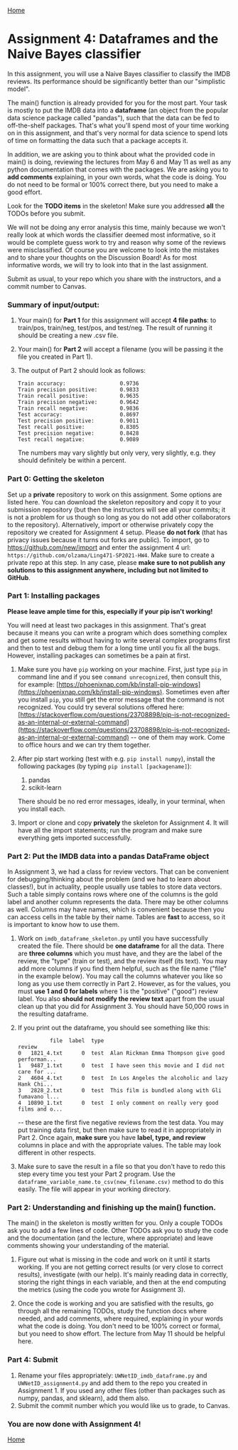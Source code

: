 [Home](../index.md)

# Assignment 4: Dataframes and the Naive Bayes classifier

In this assignment, you will use a Naive Bayes classifier to classify the IMDB reviews. Its performance should be significantly better than our "simplistic model".

The main() function is already provided for you for the most part. Your task is mostly to put the IMDB data into a **dataframe** (an object from the popular data science package called "pandas"), such that the data can be fed to off-the-shelf packages. That's what you'll spend most of your time working on in this assignment, and that's very normal for data science to spend lots of time on formatting the data such that a package accepts it. 

In addition, we are asking you to think about what the provided code in main() is doing, reviewing the lectures from May 6 and May 11 as well as any python documentation that comes with the packages. We are asking you to **add comments** explaining, in your own words, what the code is doing. You do not need to be formal or 100% correct there, but you need to make a good effort. 

Look for the **TODO items** in the skeleton! Make sure you addressed **all** the TODOs before you submit. 

We will not be doing any error analysis this time, mainly because we won't really look at which words the classifier deemed most informative, so it would be complete guess work to try and reason why some of the reviews were misclassified. Of course you are welcome to look into the mistakes and to share your thoughts on the Discussion Board! As for most informative words, we will try to look into that in the last assignment.

Submit as usual, to your repo which you share with the instructors, and a commit number to Canvas.

### Summary of input/output:

1. Your main() for **Part 1** for this assignment will accept **4 file paths**: to train/pos, train/neg, test/pos, and test/neg. The result of running it should be creating a new .csv file.

2. Your main() for **Part 2** will accept a filename (you will be passing it the file you created in Part 1).

3. The output of Part 2 should look as follows:
    ```
    Train accuracy:                 0.9736
    Train precision positive:       0.9833
    Train recall positive:          0.9635
    Train precision negative:       0.9642
    Train recall negative:          0.9836
    Test accuracy:                  0.8697
    Test precision positive:        0.9011
    Test recall positive:           0.8305
    Test precision negative:        0.8428
    Test recall negative:           0.9089    
    ```
    
    Tne numbers may vary slightly but only very, very slightly, e.g. they should definitely be within a percent.
    
### Part 0: Getting the skeleton

Set up a **private** repository to work on this assignment. Some options are listed here. You can download the skeleton repository and copy it to your submission repository (but then the instructors will see all your commits; it is not a problem for us though so long as you do not add other collaborators to the repository). Alternatively, import or otherwise privately copy the repository we created for Assignment 4 setup. Please **do not fork** (that has privacy issues because it turns out forks are public). To import, go to https://github.com/new/import and enter the assignment 4 url: `https://github.com/olzama/Ling471-SP2021-HW4`. Make sure to create a private repo at this step. In any case, please **make sure to not publish any solutions to this assignment anywhere, including but not limited to GitHub**.

### Part 1: Installing packages

**Please leave ample time for this, especially if your pip isn't working!**

You will need at least two packages in this assignment. That's great because it means you can write a program which does something complex and get some results without having to write several complex programs first and then to test and debug them for a long time until you fix all the bugs. However, installing packages can sometimes be a pain at first.

1. Make sure you have `pip` working on your machine. First, just type `pip` in command line and if you see `command unrecognized`, then consult this, for example: [https://phoenixnap.com/kb/install-pip-windows](https://phoenixnap.com/kb/install-pip-windows). Sometimes even after you install `pip`, you still get the error message that the command is not recognized. You could try several solutions offered here: [https://stackoverflow.com/questions/23708898/pip-is-not-recognized-as-an-internal-or-external-command](https://stackoverflow.com/questions/23708898/pip-is-not-recognized-as-an-internal-or-external-command) -- one of them may work. Come to office hours and we can try them together.

2. After pip start working (test with e.g. `pip install numpy`), install the following packages (by typing `pip install [packagename]`):
    1. pandas
    2. scikit-learn

    There should be no red error messages, ideally, in your terminal, when you install each.

3.  Import or clone and copy **privately** the skeleton for Assignment 4. It will have all the import statements; run the program and make sure everything gets imported successfully.


### Part 2: Put the IMDB data into a pandas DataFrame object

In Assignment 3, we had a class for review vectors. That can be convenient for debugging/thinking about the problem (and we had to learn about classes!), but in actuality, people usually use tables to store data vectors. Such a table simply contains rows where one of the columns is the gold label and another column represents the data. There may be other columns as well. Columns may have names, which is convenient because then you can access cells in the table by their name. Tables are **fast** to access, so it is important to know how to use them. 

1.  Work on `imdb_dataframe_skeleton.py` until you have successfully created the file. There should be **one dataframe** for all the data. There are **three columns** which you must have, and they are the label of the review, the "type" (train or test), and the review itself (its text). You may add more columns if you find them helpful, such as the file name ("file" in the example below). You may call the columns whatever you like so long as you use them correctly in Part 2. However, as for the values, you must **use 1 and 0 for labels** where 1 is the "positive" ("good") review label. You also **should not modify the review text** apart from the usual clean up that you did for Assignment 3. You should have 50,000 rows in the resulting dataframe.

3. If you print out the dataframe, you should see something like this:

    ```
              file  label  type                                             review
    0   1821_4.txt      0  test  Alan Rickman Emma Thompson give good performan...
    1   9487_1.txt      0  test  I have seen this movie and I did not care for ...
    2   4604_4.txt      0  test  In Los Angeles the alcoholic and lazy Hank Chi...
    3   2828_2.txt      0  test  This film is bundled along with Gli fumavano l...
    4  10890_1.txt      0  test  I only comment on really very good films and o...
    ```

    -- these are the first five negative reviews from the test data. You may put training data first, but then make sure to read it in appropriately in Part 2. Once again, **make sure** you have **label, type, and review** columns in place and with the appropriate values. The table may look different in other respects.

4. Make sure to save the result in a file so that you don't have to redo this step every time you test your Part 2 program. Use the `dataframe_variable_name.to_csv(new_filename.csv)` method to do this easily. The file will appear in your working directory.
 
### Part 2: Understanding and finishing up the main() function.

The main() in the skeleton is mostly written for you. Only a couple TODOs ask you to add a few lines of code. Other TODOs ask you to study the code and the documentation (and the lecture, where appropriate) and leave comments showing your understanding of the material.

1. Figure out what is missing in the code and work on it until it starts working. If you are not getting correct results (or very close to correct results), investigate (with our help). It's mainly reading data in correctly, storing the right things in each variable, and then at the end computing the metrics (using the code you wrote for Assignment 3).

2. Once the code is working and you are satisfied with the results, go through all the remaining TODOs, study the function docs where needed, and add comments, where required, explaining in your words what the code is doing. You don't need to be 100% correct or formal, but you need to show effort. The lecture from May 11 should be helpful here.


### Part 4: Submit
1. Rename your files appropriately: `UWNetID_imdb_dataframe.py` and `UWNetID_assignment4.py` and add them to the repo you created in Assignment 1. If you used any other files (other than packages such as numpy, pandas, and sklearn), add them also.
2. Submit the commit number which you would like us to grade, to Canvas.

### You are now done with Assignment 4!

[Home](../index.md)
